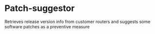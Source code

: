 # Patch-suggestor
Retrieves release version info from customer routers and suggests some software patches as a preventive measure
